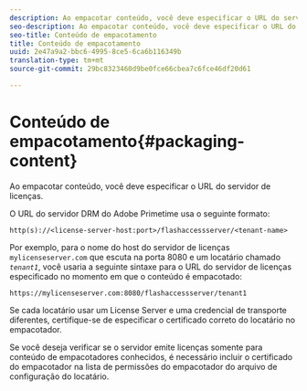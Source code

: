 ```yaml
---
description: Ao empacotar conteúdo, você deve especificar o URL do servidor de licenças.
seo-description: Ao empacotar conteúdo, você deve especificar o URL do servidor de licenças.
seo-title: Conteúdo de empacotamento
title: Conteúdo de empacotamento
uuid: 2e47a9a2-bbc6-4995-8ce5-6ca6b116349b
translation-type: tm+mt
source-git-commit: 29bc8323460d9be0fce66cbea7c6fce46df20d61

---
```



# Conteúdo de empacotamento{#packaging-content}

Ao empacotar conteúdo, você deve especificar o URL do servidor de licenças.

O URL do servidor DRM do Adobe Primetime usa o seguinte formato:

```
http(s)://<license-server-host:port>/flashaccessserver/<tenant-name>
```

Por exemplo, para o nome do host do servidor de licenças `mylicenseserver.com` que escuta na porta 8080 e um locatário chamado *`tenant1`*, você usaria a seguinte sintaxe para o URL do servidor de licenças especificado no momento em que o conteúdo é empacotado:

```
https://mylicenseserver.com:8080/flashaccessserver/tenant1
```

Se cada locatário usar um License Server e uma credencial de transporte diferentes, certifique-se de especificar o certificado correto do locatário no empacotador.

Se você deseja verificar se o servidor emite licenças somente para conteúdo de empacotadores conhecidos, é necessário incluir o certificado do empacotador na lista de permissões do empacotador do arquivo de configuração do locatário.
